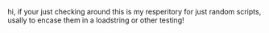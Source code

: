 hi, if your just checking around this is my resperitory for just random scripts, usally to encase them in a loadstring or other testing!
